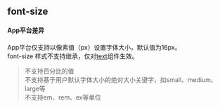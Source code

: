 ## font-size

<!-- CSSJSON.font-size.description -->

<!-- CSSJSON.font-size.syntax -->

<!-- CSSJSON.font-size.values -->

<!-- CSSJSON.font-size.compatibility -->

#### App平台差异  
App平台仅支持以像素值（px）设置字体大小，默认值为16px。  
font-size 样式不支持继承，仅对[text](uni-app-x/component/text.md)组件生效。  
> 不支持百分比的值  
> 不支持基于用户默认字体大小的绝对大小关键字，如small、medium、large等  
> 不支持em、rem、ex等单位  

<!-- CSSJSON.font-size.reference -->
